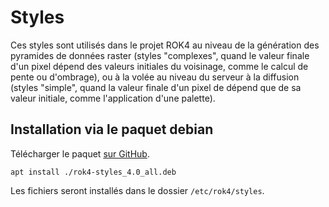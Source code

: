 # Styles

Ces styles sont utilisés dans le projet ROK4 au niveau de la génération des pyramides de données raster (styles "complexes", quand le valeur finale d'un pixel dépend des valeurs initiales du voisinage, comme le calcul de pente ou d'ombrage), ou à la volée au niveau du serveur à la diffusion (styles "simple", quand la valeur finale d'un pixel de dépend que de sa valeur initiale, comme l'application d'une palette).

## Installation via le paquet debian

Télécharger le paquet [sur GitHub](https://github.com/rok4/styles/releases/).

```
apt install ./rok4-styles_4.0_all.deb
```

Les fichiers seront installés dans le dossier `/etc/rok4/styles`.
